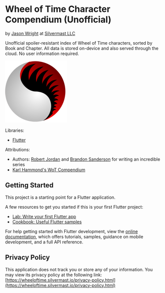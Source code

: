 Wheel of Time Character Compendium (Unofficial)
==================================
by [Jason Wright](http://jasonwright.info) at [Silvermast LLC](https://silvermast.io)

Unofficial spoiler-resistant index of Wheel of Time characters, sorted by Book and Chapter. All data is stored on-device and also served through the cloud. No user information required.

![Logo](assets/images/icon-readme.png)

Libraries:
- [Flutter](http://flutter.dev)

Attributions:
- Authors: [Robert Jordan](https://en.wikipedia.org/wiki/Robert_Jordan) and [Brandon Sanderson](https://brandonsanderson.com/) for writing an incredible series
- [Karl Hammond's WoT Compendium](https://hammondkd.github.io/WoT-compendium/)

## Getting Started

This project is a starting point for a Flutter application.

A few resources to get you started if this is your first Flutter project:

- [Lab: Write your first Flutter app](https://docs.flutter.dev/get-started/codelab)
- [Cookbook: Useful Flutter samples](https://docs.flutter.dev/cookbook)

For help getting started with Flutter development, view the
[online documentation](https://docs.flutter.dev/), which offers tutorials,
samples, guidance on mobile development, and a full API reference.

## Privacy Policy
This application does not track you or store any of your information. You may view its privacy policy at the following link:
[https://wheeloftime.silvermast.io/privacy-policy.html](https://wheeloftime.silvermast.io/privacy-policy.html)